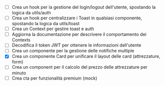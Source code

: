 - [ ] Crea un hook per la gestione del login/logout dell'utente, spostando la logica da utils/auth
- [ ] Crea un hook per centralizzare i Toast in qualsiasi componente, spostando la logica da utils/toast
- [ ] Crea un Context per gestire toast e auth
- [ ] Aggiorna la documentazione per descrivere il comportamento dei Contexts
- [ ] Decodifica il token JWT per ottenere le informazioni dell'utente
- [ ] Crea un componente per la gestione delle notifiche multiple
- [x] Crea un componente Card per unificare il layout delle card (attrezzature, form)
- [ ] Crea un component per il calcolo del prezzo delle attrezzature per minuto
- [ ] Crea cta per funzionalità premium (mock)